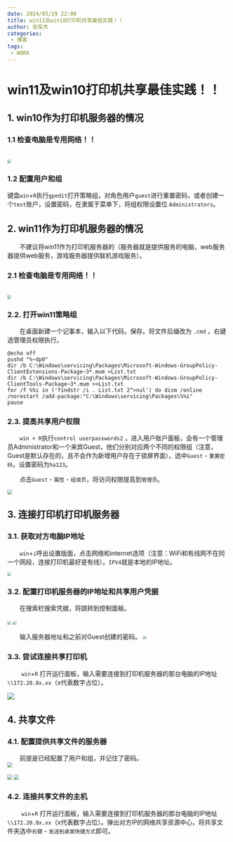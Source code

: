 ```yaml
---
date: 2024/05/29 22:00
title: win11及win10打印机共享最佳实践！！
author: 张军杰
categories:
 - 博客
tags:
 - WORK
---
```

# win11及win10打印机共享最佳实践！！

## 1. win10作为打印机服务器的情况
### 1.1 检查电脑是专用网络！！
<br/>
<img src="https://gitee.com/zhangjunjiee/article-images/raw/master/images/202405302243968.png" style="zoom:52%;"/>

### 1.2 配置用户和组


键盘`win`+`R`执行`gpedit`打开策略组，对角色用户`guest`进行重置密码，或者创建一个`test`账户，设置密码，在隶属于菜单下，将组权限设置位 `Administrators`。

## 2. win11作为打印机服务器的情况

&emsp;&emsp;不建议将win11作为打印机服务器的（服务器就是提供服务的电脑，web服务器提供web服务，游戏服务器提供联机游戏服务）。

### 2.1 检查电脑是专用网络！！
<br/>
<img src="https://gitee.com/zhangjunjiee/article-images/raw/master/images/202405302132153.png" style="zoom:52%;"/>

### 2.2. 打开win11策略组

&emsp;&emsp;在桌面新建一个记事本，输入以下代码，保存。将文件后缀改为 `.cmd` ，右键选管理员权限执行。
```sh:no-line-numbers
@echo off
pushd "%~dp0"
dir /b C:\Windows\servicing\Packages\Microsoft-Windows-GroupPolicy-ClientExtensions-Package~3*.mum >List.txt
dir /b C:\Windows\servicing\Packages\Microsoft-Windows-GroupPolicy-ClientTools-Package~3*.mum >>List.txt
for /f %%i in ('findstr /i . List.txt 2^>nul') do dism /online /norestart /add-package:"C:\Windows\servicing\Packages\%%i"
pause

```
### 2.3. 提高共享用户权限

&emsp;&emsp;`win + R`执行`control userpasswords2` ，进入用户账户面板，会有一个管理员Administrator和一个来宾Guest，他们分别对应两个不同的权限组（注意，Guest是默认存在的，且不会作为新增用户存在于锁屏界面）。选中`Guest` - `重置密码`，设置密码为`ha123`。

&emsp;&emsp;点击`Guest` - `属性` - `组成员`，将访问权限提高到`管理员`。

<img src="https://gitee.com/zhangjunjiee/article-images/raw/master/images/202405292336293.png" style="zoom:66%;"/>

## 3. 连接打印机打印机服务器
### 3.1. 获取对方电脑IP地址

&emsp;&emsp;`win`+`i`呼出设置版面，点击网络和internet选项（注意：WiFi和有线网不在同一个网段，连接打印机最好是有线）。`IPV4`就是本地的IP地址。

<img src="https://gitee.com/zhangjunjiee/article-images/raw/master/images/202405292347231.png" style="zoom:53%;"/>

### 3.2. 配置打印机服务器的IP地址和共享用户凭据

&emsp;&emsp;在搜索栏搜索凭据，将跳转到控制面板。

<img src="https://gitee.com/zhangjunjiee/article-images/raw/master/images/202405292358493.png" style="zoom:52%;"/>

<img src="https://gitee.com/zhangjunjiee/article-images/raw/master/images/202405300000014.png" style="zoom:52%;"/>

&emsp;&emsp;输入服务器地址和之前对Guest创建的密码。
<img src="https://gitee.com/zhangjunjiee/article-images/raw/master/images/202405300001182.png" style="zoom:52%;"/>

### 3.3. 尝试连接共享打印机

&emsp;&emsp; `win`+`R` 打开运行面板，输入需要连接到打印机服务器的那台电脑的IP地址`\\172.20.8x.xx`（x代表数字占位）。

<img src="https://gitee.com/zhangjunjiee/article-images/raw/master/images/202405302142228.png"/>


## 4. 共享文件

### 4.1. 配置提供共享文件的服务器
&emsp;&emsp;前提是已经配置了用户和组，并记住了密码。
<br/>
<img src="https://gitee.com/zhangjunjiee/article-images/raw/master/images/202405302243949.png" style="zoom:70%;"/>

<img src="https://gitee.com/zhangjunjiee/article-images/raw/master/images/202405302255352.png" style="zoom:70%;"/>
<img src="https://gitee.com/zhangjunjiee/article-images/raw/master/images/202405302246938.png" style="zoom:70%;"/>

### 4.2. 连接共享文件的主机
&emsp;&emsp; `win`+`R` 打开运行面板，输入需要连接到打印机服务器的那台电脑的IP地址`\\172.20.8x.xx`（x代表数字占位）。弹出对方IP的网络共享资源中心，将共享文件夹选中`右键` - `发送到桌面快捷方式`即可。
